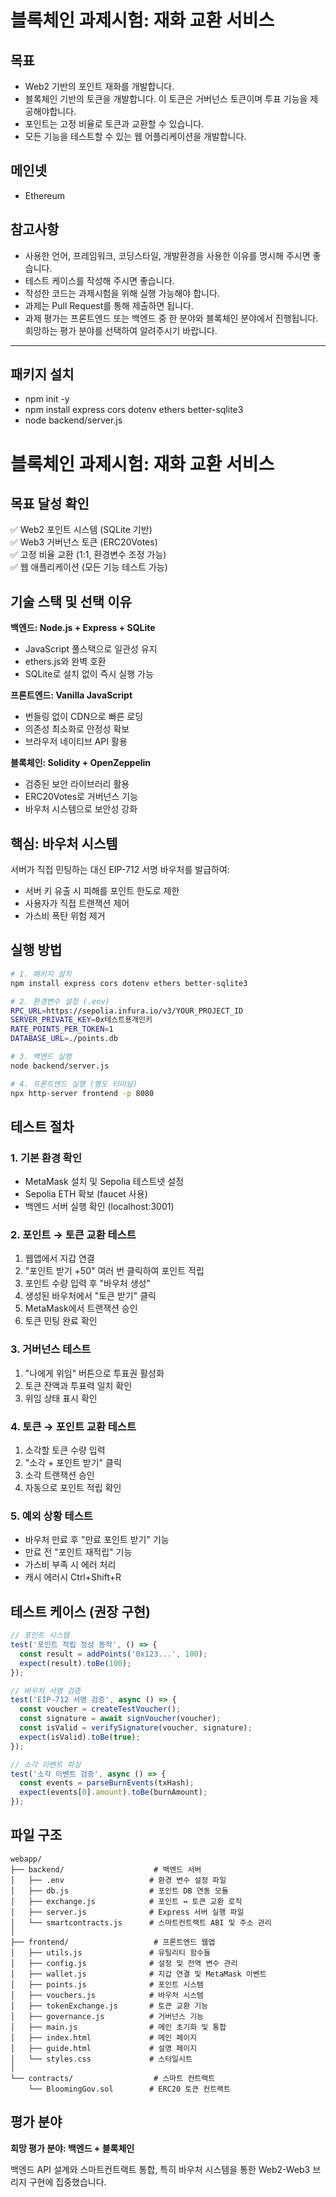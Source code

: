 # 블록체인 과제시험: 재화 교환 서비스

## 목표

- Web2 기반의 포인트 재화를 개발합니다.
- 블록체인 기반의 토큰을 개발합니다. 이 토큰은 거버넌스 토큰이며 투표 기능을 제공해야합니다.
- 포인트는 고정 비율로 토큰과 교환할 수 있습니다.
- 모든 기능을 테스트할 수 있는 웹 어플리케이션을 개발합니다.

## 메인넷

- Ethereum

## 참고사항

- 사용한 언어, 프레임워크, 코딩스타일, 개발환경을 사용한 이유를 명시해 주시면 좋습니다.
- 테스트 케이스를 작성해 주시면 좋습니다.
- 작성한 코드는 과제시험을 위해 실행 가능해야 합니다.
- 과제는 Pull Request를 통해 제출하면 됩니다.
- 과제 평가는 프론트엔드 또는 백엔드 중 한 분야와 블록체인 분야에서 진행됩니다. 희망하는 평가 분야를 선택하여 알려주시기 바랍니다.

---------------------------------------------------------------------------------------------------------------------------------------------

## 패키지 설치
- npm init -y
- npm install express cors dotenv ethers better-sqlite3
- node backend/server.js

# 블록체인 과제시험: 재화 교환 서비스

## 목표 달성 확인

✅ Web2 포인트 시스템 (SQLite 기반)  
✅ Web3 거버넌스 토큰 (ERC20Votes)  
✅ 고정 비율 교환 (1:1, 환경변수 조정 가능)  
✅ 웹 애플리케이션 (모든 기능 테스트 가능)

## 기술 스택 및 선택 이유

**백엔드: Node.js + Express + SQLite**
- JavaScript 풀스택으로 일관성 유지
- ethers.js와 완벽 호환
- SQLite로 설치 없이 즉시 실행 가능

**프론트엔드: Vanilla JavaScript**
- 번들링 없이 CDN으로 빠른 로딩
- 의존성 최소화로 안정성 확보
- 브라우저 네이티브 API 활용

**블록체인: Solidity + OpenZeppelin**
- 검증된 보안 라이브러리 활용
- ERC20Votes로 거버넌스 기능
- 바우처 시스템으로 보안성 강화

## 핵심: 바우처 시스템

서버가 직접 민팅하는 대신 EIP-712 서명 바우처를 발급하여:
- 서버 키 유출 시 피해를 포인트 한도로 제한
- 사용자가 직접 트랜잭션 제어
- 가스비 폭탄 위험 제거

## 실행 방법

```bash
# 1. 패키지 설치
npm install express cors dotenv ethers better-sqlite3

# 2. 환경변수 설정 (.env)
RPC_URL=https://sepolia.infura.io/v3/YOUR_PROJECT_ID
SERVER_PRIVATE_KEY=0x테스트용개인키
RATE_POINTS_PER_TOKEN=1
DATABASE_URL=./points.db

# 3. 백엔드 실행
node backend/server.js

# 4. 프론트엔드 실행 (별도 터미널)
npx http-server frontend -p 8080
```

## 테스트 절차

### 1. 기본 환경 확인
- MetaMask 설치 및 Sepolia 테스트넷 설정
- Sepolia ETH 확보 (faucet 사용)
- 백엔드 서버 실행 확인 (localhost:3001)

### 2. 포인트 → 토큰 교환 테스트
1. 웹앱에서 지갑 연결
2. "포인트 받기 +50" 여러 번 클릭하여 포인트 적립
3. 포인트 수량 입력 후 "바우처 생성"
4. 생성된 바우처에서 "토큰 받기" 클릭
5. MetaMask에서 트랜잭션 승인
6. 토큰 민팅 완료 확인

### 3. 거버넌스 테스트
1. "나에게 위임" 버튼으로 투표권 활성화
2. 토큰 잔액과 투표력 일치 확인
3. 위임 상태 표시 확인

### 4. 토큰 → 포인트 교환 테스트
1. 소각할 토큰 수량 입력
2. "소각 + 포인트 받기" 클릭
3. 소각 트랜잭션 승인
4. 자동으로 포인트 적립 확인

### 5. 예외 상황 테스트
- 바우처 만료 후 "만료 포인트 받기" 기능
- 만료 전 "포인트 재적립" 기능
- 가스비 부족 시 에러 처리
- 캐시 에러시 Ctrl+Shift+R

## 테스트 케이스 (권장 구현)

```javascript
// 포인트 시스템
test('포인트 적립 정상 동작', () => {
  const result = addPoints('0x123...', 100);
  expect(result).toBe(100);
});

// 바우처 서명 검증
test('EIP-712 서명 검증', async () => {
  const voucher = createTestVoucher();
  const signature = await signVoucher(voucher);
  const isValid = verifySignature(voucher, signature);
  expect(isValid).toBe(true);
});

// 소각 이벤트 파싱
test('소각 이벤트 검증', async () => {
  const events = parseBurnEvents(txHash);
  expect(events[0].amount).toBe(burnAmount);
});
```

## 파일 구조

```
webapp/
├── backend/                    # 백엔드 서버
│   ├── .env                   # 환경 변수 설정 파일
│   ├── db.js                  # 포인트 DB 연동 모듈
│   ├── exchange.js            # 포인트 ↔ 토큰 교환 로직
│   ├── server.js              # Express 서버 실행 파일
│   └── smartcontracts.js      # 스마트컨트랙트 ABI 및 주소 관리
│
├── frontend/                   # 프론트엔드 웹앱
│   ├── utils.js               # 유틸리티 함수들
│   ├── config.js              # 설정 및 전역 변수 관리
│   ├── wallet.js              # 지갑 연결 및 MetaMask 이벤트
│   ├── points.js              # 포인트 시스템
│   ├── vouchers.js            # 바우처 시스템
│   ├── tokenExchange.js       # 토큰 교환 기능
│   ├── governance.js          # 거버넌스 기능
│   ├── main.js                # 메인 초기화 및 통합
│   ├── index.html             # 메인 페이지
│   ├── guide.html             # 설명 페이지
│   └── styles.css             # 스타일시트
│
└── contracts/                  # 스마트 컨트랙트
    └── BloomingGov.sol        # ERC20 토큰 컨트랙트
```

## 평가 분야

**희망 평가 분야: 백엔드 + 블록체인**

백엔드 API 설계와 스마트컨트랙트 통합, 특히 바우처 시스템을 통한 Web2-Web3 브리지 구현에 집중했습니다.
